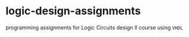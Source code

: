 # logic-design-assignments
programming assignments for Logic Circuits design II course using `VHDL`
